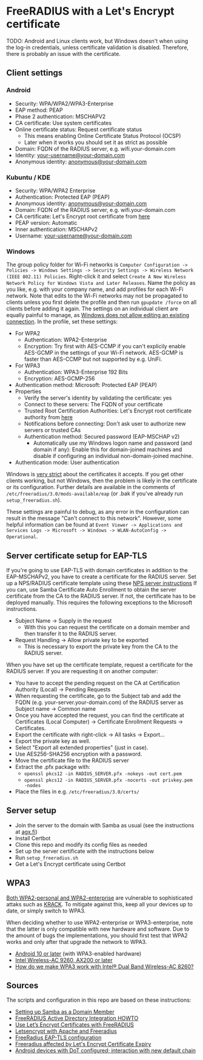 # FreeRADIUS with a Let's Encrypt certificate

TODO: Android and Linux clients work,
but Windows doesn't when using the log-in credentials,
unless certificate validation is disabled.
Therefore, there is probably an issue with the certificate.

## Client settings

### Android
- Security: WPA/WPA2/WPA3-Enterprise
- EAP method: PEAP
- Phase 2 authentication: MSCHAPV2
- CA certificate: Use system certificates
- Online certificate status: Request certificate status
  - This means enabling Online Certificate Status Protocol (OCSP)
  - Later when it works you should set it as strict as possible
- Domain: FQDN of the RADIUS server, e.g. wifi.your-domain.com
- Identity: your-username@your-domain.com
- Anonymous identity: anonymous@your-domain.com

### Kubuntu / KDE
- Security: WPA/WPA2 Enterprise
- Authentication: Protected EAP (PEAP)
- Anonymous identity: anonymous@your-domain.com
- Domain: FQDN of the RADIUS server, e.g. wifi.your-domain.com
- CA certificate: Let's Encrypt root certificate from [here](https://letsencrypt.org/certificates/)
- PEAP version: Automatic
- Inner authentication: MSCHAPv2
- Username: your-username@your-domain.com

### Windows
The group policy folder for Wi-Fi networks is
`Computer Configuration -> Policies -> Windows Settings -> Security Settings -> Wireless Network (IEEE 802.11) Policies`.
Right-click it and select `Create A New Wireless Network Policy for Windows Vista and Later Releases`.
Name the policy as you like, e.g. with your company name, and add profiles for each Wi-Fi network.
Note that edits to the Wi-Fi networks may not be propagated to clients unless you first delete the profile
and then run `gpupdate /force` on all clients before adding it again.
The settings on an individual client are equally painful to manage, as
[Windows does not allow editing an existing connection](https://social.technet.microsoft.com/Forums/en-US/37bc5304-4dcf-4615-a079-a3dbf56a7162/how-do-i-change-a-wpa2enterprise-wireless-networks-saved-password-in-windows-10-without-first).
In the profile, set these settings:
- For WPA2
  - Authentication: WPA2-Enterprise
  - Encryption: Try first with AES-CCMP if you can't explicily enable AES-GCMP in the settings of your Wi-Fi network.
    AES-GCMP is faster than AES-CCMP but not supported by e.g. UniFi.
- For WPA3
  - Authentication: WPA3-Enterprise 192 Bits
  - Encryption: AES-GCMP-256
- Authentication method: Microsoft: Protected EAP (PEAP)
- Properties
  - Verify the server's identity by validating the certificate: yes
  - Connect to these servers: The FQDN of your certificate
  - Trusted Root Certification Authorities: Let's Encrypt root certificate authority from [here](https://letsencrypt.org/certificates/)
  - Notifications before connecting: Don't ask user to authorize new servers or trusted CAs
  - Authentication method: Secured password (EAP-MSCHAP v2)
    - Automatically use my Windows logon name and password (and domain if any): Enable this for domain-joined machines and disable if configuring an individual non-domain-joined machine.
- Authentication mode: User authentication

Windows is
[very strict](https://docs.microsoft.com/en-US/troubleshoot/windows-server/networking/certificate-requirements-eap-tls-peap)
about the certificates it accepts.
If you get other clients working, but not Windows,
then the problem is likely in the certificate or its configuration.
Further details are available in the comments of `/etc/freeradius/3.0/mods-available/eap`
(or .bak if you've already run `setup_freeradius.sh`).

These settings are painful to debug, as any error in the configuration can result in the message
"Can't connect to this network".
However, some helpful information can be found at
`Event Viewer -> Applications and Services Logs -> Microsoft -> Windows -> WLAN-AutoConfig -> Operational`.


## Server certificate setup for EAP-TLS
If you're going to use EAP-TLS with domain certificates in addition to the EAP-MSCHAPv2,
you have to create a certificate for the RADIUS server.
Set up a NPS/RADIUS certificate template using these
[NPS server instructions](https://learn.microsoft.com/en-us/windows-server/remote/remote-access/tutorial-aovpn-deploy-create-certificates#create-the-nps-server-authentication-template)
If you can, use Samba Certificate Auto Enrollment to obtain the server certificate from the CA to the RADIUS server.
If not, the certificate has to be deployed manually.
This requires the following exceptions to the Microsoft instructions.
- Subject Name -> Supply in the request
  - With this you can request the certificate on a domain member and then transfer it to the RADIUS server.
- Request Handling -> Allow private key to be exported
  - This is necessary to export the private key from the CA to the RADIUS server.

When you have set up the certificate template,
request a certificate for the RADIUS server.
If you are requesting it on another computer:
- You have to accept the pending request on the CA at
  Certification Authority (Local) -> Pending Requests
- When requesting the certificate, go to the Subject tab and add the FQDN
  (e.g. your-server.your-domain.com) of the RADIUS server as Subject name -> Common name
- Once you have accepted the request, you can find the certificate at
  Certificates (Local Computer) -> Certificate Enrollment Requests -> Certificates.
- Export the certificate with right-click -> All tasks -> Export...
- Export the private key as well.
- Select "Export all extended properties" (just in case).
- Use AES256-SHA256 encryption with a password.
- Move the certificate file to the RADIUS server
- Extract the .pfx package with:
  - `openssl pkcs12 -in RADIUS_SERVER.pfx -nokeys -out cert.pem`
  - `openssl pkcs12 -in RADIUS_SERVER.pfx -nocerts -out privkey.pem -nodes`
- Place the files in e.g. `/etc/freeradius/3.0/certs/`

## Server setup
- Join the server to the domain with Samba as usual
  (see the instructions at [agx.fi](https://agx.fi/it/active_directory.html))
- Install Certbot
- Clone this repo and modify its config files as needed
- Set up the server certificate with the instructions below
- Run `setup_freeradius.sh`
- Get a Let's Encrypt certificate using Certbot


## WPA3
[Both WPA2-personal and WPA2-enterprise](https://security.stackexchange.com/questions/171451/is-wpa2-enterprise-affected-by-the-krack-attack)
are vulnerable to sophisticated attaks such as
[KRACK](https://www.krackattacks.com/).
To mitigate against this, keep all your devices up to date, or simply switch to WPA3.

When deciding whether to use WPA2-enterprise or WPA3-enterprise,
note that the latter is only compatible with new hardware and software.
Due to the amount of bugs the implementations, you should first test that WPA2
works and only after that upgrade the network to WPA3.
- [Android 10 or later](https://source.android.com/docs/core/connect/wifi-wpa3-owe) (with WPA3-enabled hardware)
- [Intel Wireless-AC 9260, AX200 or later](https://www.intel.com/content/www/us/en/support/articles/000054783/wireless.html)
- [How do we make WPA3 work with Intel® Dual Band Wireless-AC 8260?](https://www.reddit.com/r/intel/comments/rpn8od/how_do_we_make_wpa3_work_with_intel_dual_band/)


## Sources
The scripts and configuration in this repo are based on these instructions:
- [Setting up Samba as a Domain Member](https://wiki.samba.org/index.php/Setting_up_Samba_as_a_Domain_Member)
- [FreeRADIUS Active Directory Integration HOWTO](https://wiki.freeradius.org/guide/freeradius-active-directory-integration-howto)
- [Use Let’s Encrypt Certificates with FreeRADIUS](https://framebyframewifi.net/2017/01/29/use-lets-encrypt-certificates-with-freeradius/)
- [Letsencrypt with Apache and Freeradius](https://www.nico-maas.de/?p=1217)
- [FreeRadius EAP-TLS configuration](https://wiki.alpinelinux.org/wiki/FreeRadius_EAP-TLS_configuration)
- [Freeradius affected by Let's Encrypt Certificate Expiry](https://www.reddit.com/r/sysadmin/comments/pyv7sa/freeradius_affected_by_lets_encrypt_certificate/)
- [Android devices with DoT configured; interaction with new default chain](https://community.letsencrypt.org/t/android-devices-with-dot-configured-interaction-with-new-default-chain/161020)
